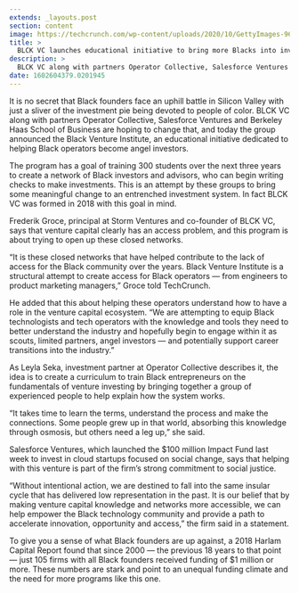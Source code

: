 ```yaml
--- 
extends: _layouts.post 
section: content 
image: https://techcrunch.com/wp-content/uploads/2020/10/GettyImages-969438318.jpg?w=600 
title: > 
  BLCK VC launches educational initiative to bring more Blacks into investing ecosystem – TechCrunch 
description: > 
  BLCK VC along with partners Operator Collective, Salesforce Ventures and Berkeley Haas School of Business are hoping to change that, and today the group announced the Black Venture Institute, an educational initiative dedicated to helping Black operators become angel investors.Frederik Groce, principal at Storm Ventures and co-founder of BLCK VC, says that venture capital clearly has an access problem, and this program is about trying to open up these closed networks.Black Venture Institute is a structural attempt to create access for Black operators — from engineers to product marketing managers,” Groce told TechCrunch.He added that this about helping these operators understand how to have a role in the venture capital ecosystem.These numbers are stark and point to an unequal funding climate and the need for more programs like this one. 
date: 1602604379.0201945 
--- 
```

It is no secret that Black founders face an uphill battle in Silicon Valley with just a sliver of the investment pie being devoted to people of color. BLCK VC along with partners Operator Collective, Salesforce Ventures and Berkeley Haas School of Business are hoping to change that, and today the group announced the Black Venture Institute, an educational initiative dedicated to helping Black operators become angel investors.

The program has a goal of training 300 students over the next three years to create a network of Black investors and advisors, who can begin writing checks to make investments. This is an attempt by these groups to bring some meaningful change to an entrenched investment system. In fact BLCK VC was formed in 2018 with this goal in mind.

Frederik Groce, principal at Storm Ventures and co-founder of BLCK VC, says that venture capital clearly has an access problem, and this program is about trying to open up these closed networks.

“It is these closed networks that have helped contribute to the lack of access for the Black community over the years. Black Venture Institute is a structural attempt to create access for Black operators — from engineers to product marketing managers,” Groce told TechCrunch.

He added that this about helping these operators understand how to have a role in the venture capital ecosystem. “We are attempting to equip Black technologists and tech operators with the knowledge and tools they need to better understand the industry and hopefully begin to engage within it as scouts, limited partners, angel investors — and potentially support career transitions into the industry.”

As Leyla Seka, investment partner at Operator Collective describes it, the idea is to create a curriculum to train Black entrepreneurs on the fundamentals of venture investing by bringing together a group of experienced people to help explain how the system works.

“It takes time to learn the terms, understand the process and make the connections. Some people grew up in that world, absorbing this knowledge through osmosis, but others need a leg up,” she said.

Salesforce Ventures, which launched the $100 million Impact Fund last week to invest in cloud startups focused on social change, says that helping with this venture is part of the firm’s strong commitment to social justice.

“Without intentional action, we are destined to fall into the same insular cycle that has delivered low representation in the past. It is our belief that by making venture capital knowledge and networks more accessible, we can help empower the Black technology community and provide a path to accelerate innovation, opportunity and access,” the firm said in a statement.

To give you a sense of what Black founders are up against, a 2018 Harlam Capital Report found that since 2000 — the previous 18 years to that point — just 105 firms with all Black founders received funding of $1 million or more. These numbers are stark and point to an unequal funding climate and the need for more programs like this one.